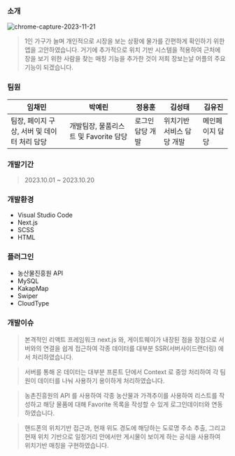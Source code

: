 ### 소개

![chrome-capture-2023-11-21](https://github.com/Sovidi/togrocery/assets/133857264/ed5ddb8f-dc72-47e6-8a5b-8fc5b32e9d57)


> 1인 가구가 늘며 개인적으로 시장을 보는 상황에 물가를 간편하게 확인하기 위한 앱을 고안하였습니다. 거기에 추가적으로 위치 기반 시스템을 적용하여 근처에 장을 보기 위한 사람을 찾는 매칭 기능을 추가한 것이 저희 장보는날 어플의 주요 기능이 되겠습니다.
> 

### 팀원

임채민 | 박예린 | 정용훈 | 김성태 | 김유진
-|-|-|-|-
팀장, 페이지 구상, 서버 및 데이터 처리 담당| 개발팀장, 물품리스트 및 Favorite 담당| 로그인 담당 개발| 위치기반 서비스 담당 개발| 메인페이지 담당

### 개발기간

> 2023.10.01 ~ 2023.10.20
> 

### 개발환경

- Visual Studio Code
- Next.js
- SCSS
- HTML

### 플러그인

- 농산물진흥원 API
- MySQL
- KakapMap
- Swiper
- CloudType

### 개발이슈

> 본격적인 리액트 프레임워크 next.js 와, 게이트웨이가 내장된 점을 장점으로 서버와의 연결을 쉽게 접근하여 각종 데이터를 대부분 SSR(서버사이드랜더링) 에서 처리하였습니다.
> 

> 서버를 통해 온 데이터는 대부분 프론트 단에서 Context 로 중앙 처리하여 각 팀원이 데이터를 나눠 사용하기 용이하게 처리하였습니다.
> 

> 농촌진흥원의 API 를 사용하여 각종 농산물과 가격추이를 사용하여 리스트를 작성하고 해당 물품에 대해 Favorite 목록을 작성할 수 있게 로그인데이터와 연동하였습니다.
> 

> 핸드폰의 위치기반 접근과, 현재 위도 경도에 해당하는 도로명 주소 추출, 그리고 현재 위치 기반으로 일정거리 안에서만 게시물이 보이게 하는 공식을 사용하여 위치기반 매칭을 구현하였습니다.
>
